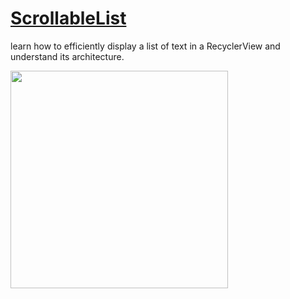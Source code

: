# **[ScrollableList](https://developer.android.com/codelabs/basic-android-kotlin-training-recyclerview-scrollable-list?continue=https%3A%2F%2Fdeveloper.android.com%2Fcourses%2Fpathways%2Fandroid-basics-kotlin-unit-2-pathway-3%23codelab-https%3A%2F%2Fdeveloper.android.com%2Fcodelabs%2Fbasic-android-kotlin-training-recyclerview-scrollable-list#0)** 
learn how to efficiently display a list of text in a RecyclerView and understand its architecture.

<img width="348" src="https://github.com/YamamotoDesu/InstructionsTutorial/blob/main/InstructionsTutorial/Gif/guidedTour.gif">

